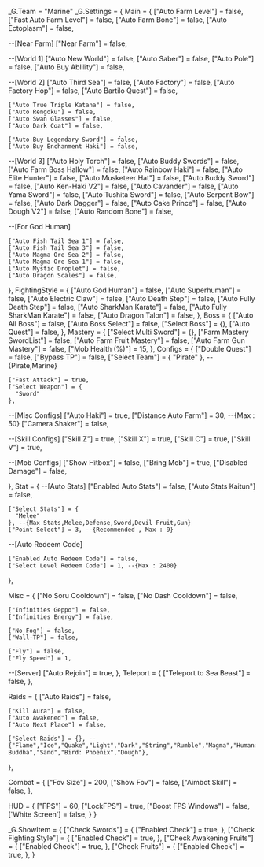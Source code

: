 _G.Team = "Marine"
_G.Settings = {
  Main = {
    ["Auto Farm Level"] = false,
    ["Fast Auto Farm Level"] = false,
    ["Auto Farm Bone"] = false,
    ["Auto Ectoplasm"] = false,

--[Near Farm]
    ["Near Farm"] = false,

--[World 1]
    ["Auto New World"] = false,
    ["Auto Saber"] = false,
    ["Auto Pole"] = false,
    ["Auto Buy Ablility"] = false,

--[World 2]
    ["Auto Third Sea"] = false,
    ["Auto Factory"] = false,
    ["Auto Factory Hop"] = false,
    ["Auto Bartilo Quest"] = false,

    ["Auto True Triple Katana"] = false,
    ["Auto Rengoku"] = false,
    ["Auto Swan Glasses"] = false,
    ["Auto Dark Coat"] = false,

    ["Auto Buy Legendary Sword"] = false,
    ["Auto Buy Enchanment Haki"] = false,

--[World 3]
    ["Auto Holy Torch"] = false,
    ["Auto Buddy Swords"] = false,
    ["Auto Farm Boss Hallow"] = false,
    ["Auto Rainbow Haki"] = false,
    ["Auto Elite Hunter"] = false,
    ["Auto Musketeer Hat"] = false,
    ["Auto Buddy Sword"] = false,
    ["Auto Ken-Haki V2"] = false,
    ["Auto Cavander"] = false,
    ["Auto Yama Sword"] = false,
    ["Auto Tushita Sword"] = false,
    ["Auto Serpent Bow"] = false,
    ["Auto Dark Dagger"] = false,
    ["Auto Cake Prince"] = false,
    ["Auto Dough V2"] = false,
    ["Auto Random Bone"] = false,

--[For God Human]

    ["Auto Fish Tail Sea 1"] = false,
    ["Auto Fish Tail Sea 3"] = false,
    ["Auto Magma Ore Sea 2"] = false,
    ["Auto Magma Ore Sea 1"] = false,
    ["Auto Mystic Droplet"] = false,
    ["Auto Dragon Scales"] = false,

  },
  FightingStyle = {
    ["Auto God Human"] = false,
    ["Auto Superhuman"] = false,
    ["Auto Electric Claw"] = false,
    ["Auto Death Step"] = false,
    ["Auto Fully Death Step"] = false,
    ["Auto SharkMan Karate"] = false,
    ["Auto Fully SharkMan Karate"] = false,
    ["Auto Dragon Talon"] = false,
  },
  Boss = {
    ["Auto All Boss"] = false,
    ["Auto Boss Select"] = false,
    ["Select Boss"] = {},
    ["Auto Quest"] = false,
  },
  Mastery = {
    ["Select Multi Sword"] = {},
    ["Farm Mastery SwordList"] = false,
    ["Auto Farm Fruit Mastery"] = false,
    ["Auto Farm Gun Mastery"] = false,
    ["Mob Health (%)"] = 15,
  },
  Configs = {
    ["Double Quest"] = false,
    ["Bypass TP"] = false,
    ["Select Team"] = {
      "Pirate"
    }, --{Pirate,Marine}


    ["Fast Attack"] = true,
    ["Select Weapon"] = {
      "Sword"
    },


--[Misc Configs]
    ["Auto Haki"] = true,
    ["Distance Auto Farm"] = 30, --{Max : 50}
    ["Camera Shaker"] = false,

--[Skill Configs]
    ["Skill Z"] = true,
    ["Skill X"] = true,
    ["Skill C"] = true,
    ["Skill V"] = true,

--[Mob Configs]
    ["Show Hitbox"] = false,
    ["Bring Mob"] = true,
    ["Disabled Damage"] = false,

  },
  Stat = {
--[Auto Stats]
    ["Enabled Auto Stats"] = false,
    ["Auto Stats Kaitun"] = false,

    ["Select Stats"] = {
      "Melee"
    }, --{Max Stats,Melee,Defense,Sword,Devil Fruit,Gun}
    ["Point Select"] = 3, --{Recommended , Max : 9}

--[Auto Redeem Code]

    ["Enabled Auto Redeem Code"] = false,
    ["Select Level Redeem Code"] = 1, --{Max : 2400}
  },

  Misc = {
    ["No Soru Cooldown"] = false,
    ["No Dash Cooldown"] = false,

    ["Infinities Geppo"] = false,
    ["Infinities Energy"] = false,

    ["No Fog"] = false,
    ["Wall-TP"] = false,

    ["Fly"] = false,
    ["Fly Speed"] = 1,

--[Server]
    ["Auto Rejoin"] = true,
  },
  Teleport = {
    ["Teleport to Sea Beast"] = false,
  },

  Raids = {
    ["Auto Raids"] = false,

    ["Kill Aura"] = false,
    ["Auto Awakened"] = false,
    ["Auto Next Place"] = false,

    ["Select Raids"] = {}, -- {"Flame","Ice","Quake","Light","Dark","String","Rumble","Magma","Human: Buddha","Sand","Bird: Phoenix","Dough"},
  },

  Combat = {
    ["Fov Size"] = 200,
    ["Show Fov"] = false,
    ["Aimbot Skill"] = false,
  },

  HUD = {
    ["FPS"] = 60,
    ["LockFPS"] = true,
    ["Boost FPS Windows"] = false,
    ['White Screen'] = false,
  }
}

_G.ShowItem = {
  ["Check Swords"] = {
    ["Enabled Check"] = true,
  },
  ["Check Fighting Style"] = {
    ["Enabled Check"] = true,
  },
  ["Check Awakening Fruits"] = {
    ["Enabled Check"] = true,
  },
  ["Check Fruits"] = {
    ["Enabled Check"] = true,
  },
}
